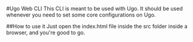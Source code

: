 #Ugo Web CLI
This CLI is meant to be used with Ugo. It should be used whenever you need to set some core configurations on Ugo.

##How to use it
Just open the index.html file inside the src folder inside a browser, and you're good to go.